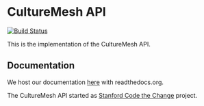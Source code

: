 # CultureMesh API

[![Build Status](https://travis-ci.com/Code-the-Change/culturemesh-api.svg?branch=master)](https://travis-ci.com/Code-the-Change/culturemesh-api)

This is the implementation of the CultureMesh API.

## Documentation

We host our documentation [here](https://culturemesh-api.readthedocs.io/en/latest/) with readthedocs.org.


The CultureMesh API started as [Stanford Code the Change](https://codethechange.stanford.edu/) project.
